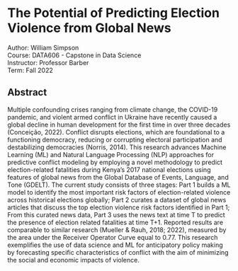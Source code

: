 # The Potential of Predicting Election Violence from Global News

Author: William Simpson \
Course: DATA606 - Capstone in Data Science \
Instructor: Professor Barber \
Term: Fall 2022

## Abstract
Multiple confounding crises ranging from climate change, the COVID-19 pandemic, and violent armed conflict in Ukraine have recently caused a global decline in human development for the first time in over three decades (Conceição, 2022). Conflict disrupts elections, which are foundational to a functioning democracy, reducing or corrupting electoral participation and destabilizing democracies (Norris, 2014). This research advances Machine Learning (ML) and Natural Language Processing (NLP) approaches for predictive conflict modeling by employing a novel methodology to predict election-related fatalities during Kenya’s 2017 national elections using features of global news from the Global Database of Events, Language, and Tone (GDELT). The current study consists of three stages: Part 1 builds a ML model to identify the most important risk factors of election-related violence across historical elections globally; Part 2 curates a dataset of global news articles that discuss the top election violence risk factors identified in Part 1; From this curated news data, Part 3 uses the news text at time T to predict the presence of election related fatalities at time T+1. Reported results are comparable to similar research (Mueller & Rauh, 2018; 2022), measured by the area under the Receiver Operator Curve equal to 0.77. This research exemplifies the use of data science and ML for anticipatory policy making by forecasting specific characteristics of conflict with the aim of minimizing the social and economic impacts of violence. 
